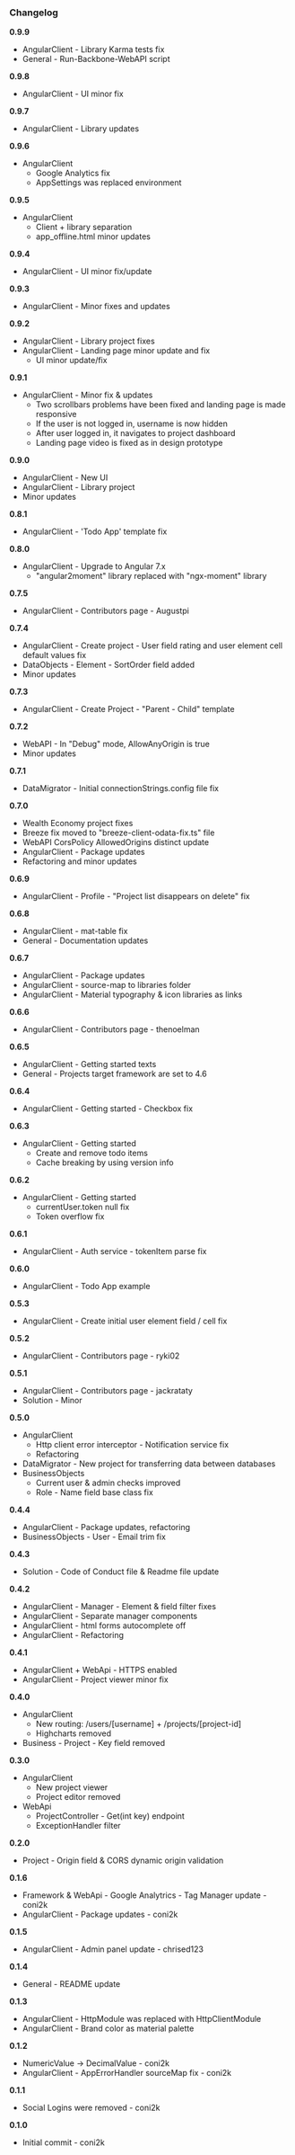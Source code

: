 ### Changelog

**0.9.9**
* AngularClient - Library Karma tests fix
* General - Run-Backbone-WebAPI script

**0.9.8**

* AngularClient - UI minor fix

**0.9.7**
* AngularClient - Library updates

**0.9.6**
* AngularClient
  * Google Analytics fix
  * AppSettings was replaced environment

**0.9.5**
* AngularClient
  * Client + library separation
  * app_offline.html minor updates

**0.9.4**

* AngularClient - UI minor fix/update

**0.9.3**

* AngularClient - Minor fixes and updates

**0.9.2**

* AngularClient - Library project fixes
* AngularClient - Landing page minor update and fix
  * UI minor update/fix

**0.9.1**
  
* AngularClient - Minor fix & updates
  * Two scrollbars problems have been fixed and landing page is made responsive
  * If the user is not logged in, username is now hidden
  * After user logged in, it navigates to project dashboard
  * Landing page video is fixed as in design prototype

**0.9.0**

* AngularClient - New UI
* AngularClient - Library project
* Minor updates

**0.8.1**

* AngularClient - 'Todo App' template fix

**0.8.0**

* AngularClient - Upgrade to Angular 7.x
  * "angular2moment" library replaced with "ngx-moment" library

**0.7.5**

* AngularClient - Contributors page - Augustpi

**0.7.4**

* AngularClient - Create project - User field rating and user element cell default values fix
* DataObjects - Element - SortOrder field added
* Minor updates

**0.7.3**

* AngularClient - Create Project - "Parent - Child" template

**0.7.2**

* WebAPI - In "Debug" mode, AllowAnyOrigin is true
* Minor updates

**0.7.1**

* DataMigrator - Initial connectionStrings.config file fix

**0.7.0**

* Wealth Economy project fixes
* Breeze fix moved to "breeze-client-odata-fix.ts" file
* WebAPI CorsPolicy AllowedOrigins distinct update
* AngularClient - Package updates
* Refactoring and minor updates

**0.6.9**

* AngularClient - Profile - "Project list disappears on delete" fix

**0.6.8**

* AngularClient - mat-table fix
* General - Documentation updates

**0.6.7**

* AngularClient - Package updates
* AngularClient - source-map to libraries folder
* AngularClient - Material typography & icon libraries as links

**0.6.6**

* AngularClient - Contributors page - thenoelman

**0.6.5**

* AngularClient - Getting started texts
* General - Projects target framework are set to 4.6

**0.6.4**

* AngularClient - Getting started - Checkbox fix

**0.6.3**

* AngularClient - Getting started
  * Create and remove todo items
  * Cache breaking by using version info

**0.6.2**

* AngularClient - Getting started
  * currentUser.token null fix
  * Token overflow fix

**0.6.1**

* AngularClient - Auth service - tokenItem parse fix

**0.6.0**

* AngularClient - Todo App example

**0.5.3**

* AngularClient - Create initial user element field / cell fix

**0.5.2**

* AngularClient - Contributors page - ryki02

**0.5.1**

* AngularClient - Contributors page - jackrataty
* Solution - Minor

**0.5.0**

* AngularClient
  * Http client error interceptor - Notification service fix
  * Refactoring
* DataMigrator - New project for transferring data between databases
* BusinessObjects
  * Current user & admin checks improved
  * Role - Name field base class fix

**0.4.4**

* AngularClient - Package updates, refactoring
* BusinessObjects - User - Email trim fix

**0.4.3**

* Solution - Code of Conduct file & Readme file update

**0.4.2**

* AngularClient - Manager - Element & field filter fixes
* AngularClient - Separate manager components
* AngularClient - html forms autocomplete off
* AngularClient - Refactoring

**0.4.1**

* AngularClient + WebApi - HTTPS enabled
* AngularClient - Project viewer minor fix

**0.4.0**

* AngularClient
  * New routing: /users/[username] + /projects/[project-id]
  * Highcharts removed
* Business - Project - Key field removed

**0.3.0**

* AngularClient
  * New project viewer
  * Project editor removed
* WebApi
  * ProjectController - Get(int key) endpoint
  * ExceptionHandler filter

**0.2.0**

* Project - Origin field & CORS dynamic origin validation

**0.1.6**

* Framework & WebApi - Google Analytrics - Tag Manager update - coni2k
* AngularClient - Package updates - coni2k

**0.1.5**

* AngularClient - Admin panel update - chrised123

**0.1.4**

* General - README update

**0.1.3**

* AngularClient - HttpModule was replaced with HttpClientModule
* AngularClient - Brand color as material palette

**0.1.2**

* NumericValue -> DecimalValue - coni2k
* AngularClient - AppErrorHandler sourceMap fix - coni2k

**0.1.1**

* Social Logins were removed - coni2k

**0.1.0**

* Initial commit - coni2k
